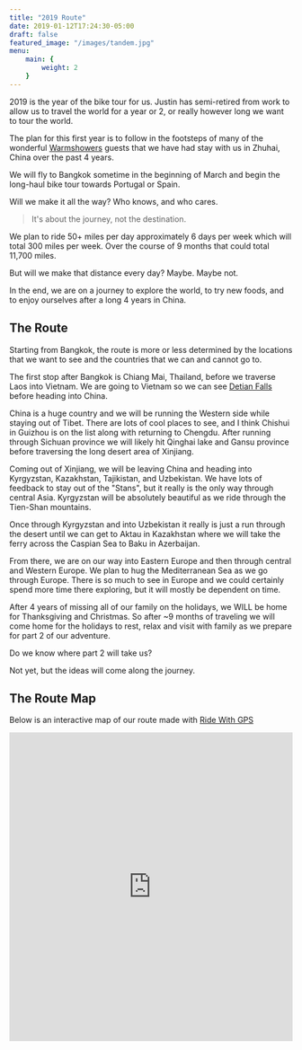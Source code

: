 ```yaml
---
title: "2019 Route"
date: 2019-01-12T17:24:30-05:00
draft: false
featured_image: "/images/tandem.jpg"
menu: 
    main: {
        weight: 2
    }
---
```


2019 is the year of the bike tour for us. Justin has semi-retired from work to allow us to travel the world for a year or 2, or really however long we want to tour the world. 

The plan for this first year is to follow in the footsteps of many of the wonderful [Warmshowers](https://warmshowers.org) guests that we have had stay with us in Zhuhai, China over the past 4 years. 

We will fly to Bangkok sometime in the beginning of March and begin the long-haul bike tour towards Portugal or Spain. 

Will we make it all the way? Who knows, and who cares. 

> It's about the journey, not the destination. 

We plan to ride 50+ miles per day approximately 6 days per week which will total 300 miles per week. Over the course of 9 months that could total 11,700 miles. 

But will we make that distance every day? Maybe. Maybe not. 

In the end, we are on a journey to explore the world, to try new foods, and to enjoy ourselves after a long 4 years in China. 

## The Route

Starting from Bangkok, the route is more or less determined by the locations that we want to see and the countries that we can and cannot go to. 

The first stop after Bangkok is Chiang Mai, Thailand, before we traverse Laos into Vietnam. We are going to Vietnam so we can see [Detian Falls](https://en.wikipedia.org/wiki/Ban_Gioc%E2%80%93Detian_Falls) before heading into China. 

China is a huge country and we will be running the Western side while staying out of Tibet. There are lots of cool places to see, and I think Chishui in Guizhou is on the list along with returning to Chengdu. After running through Sichuan province we will likely hit Qinghai lake and Gansu province before traversing the long desert area of Xinjiang. 

Coming out of Xinjiang, we will be leaving China and heading into Kyrgyzstan, Kazakhstan, Tajikistan, and Uzbekistan. We have lots of feedback to stay out of the "Stans", but it really is the only way through central Asia. Kyrgyzstan will be absolutely beautiful as we ride through the Tien-Shan mountains. 

Once through Kyrgyzstan and into Uzbekistan it really is just a run through the desert until we can get to Aktau in Kazakhstan where we will take the ferry across the Caspian Sea to Baku in Azerbaijan. 

From there, we are on our way into Eastern Europe and then through central and Western Europe. We plan to hug the Mediterranean Sea as we go through Europe. There is so much to see in Europe and we could certainly spend more time there exploring, but it will mostly be dependent on time. 

After 4 years of missing all of our family on the holidays, we WILL be home for Thanksgiving and Christmas. So after ~9 months of traveling we will come home for the holidays to rest, relax and visit with family as we prepare for part 2 of our adventure. 

Do we know where part 2 will take us? 

Not yet, but the ideas will come along the journey. 

## The Route Map

Below is an interactive map of our route made with [Ride With GPS](https://ridewithgps.com)

<iframe src="https://ridewithgps.com/embeds?type=route&id=29113451&title=Thailand%20to%20Portugal%202019%20Tour%20Route&metricUnits=true" style="width: 1px; min-width: 100%; height: 550px; border: none;" scrolling="no"></iframe>

<!-- 
Working example of the route map embedded on page.

<link href=/css/app.9dbf4da5.css rel=preload as=style>
<link href=/css/chunk-vendors.9ea72b65.css rel=preload as=style>
<link href=/js/app.4eacf17e.js rel=preload as=script>
<link href=/js/chunk-vendors.efc913f9.js rel=preload as=script>
<link href=/css/chunk-vendors.9ea72b65.css rel=stylesheet>
<link href=/css/app.9dbf4da5.css rel=stylesheet>

<noscript><strong>We're sorry but test doesn't work properly without JavaScript enabled. Please enable it to
            continue.</strong></noscript>

<div id=app></div>
<script src=/js/chunk-vendors.efc913f9.js> </script> 
<script src=/js/app.4eacf17e.js> </script>  -->
